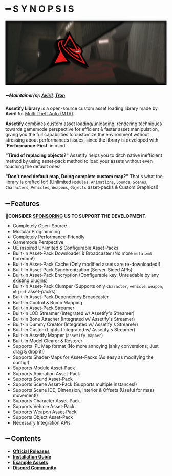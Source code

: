 # ━ S Y N O P S I S

![](https://raw.githubusercontent.com/ov-sa/Assetify-Library/Documentation/assets/assetify_banner.png)

##### ━ Maintainer(s): [Aviril](https://github.com/Aviril), [Tron](https://github.com/OvileAmriam)

**Assetify Library** is a open-source custom asset loading library made by **Aviril** for [Multi Theft Auto \(MTA\)](https://multitheftauto.com/).

**Assetify** combines custom asset loading/unloading, rendering techniques towards gamemode perspective for efficient & faster asset manipulation, giving you the full capabilities to customize the environment without stressing about performances issues, since the library is developed with '**Performance-First**' in mind!

**"Tired of replacing objects?"** Assetify helps you to ditch native inefficient method by using asset-pack method to load your assets without even touching the default ones! 

**"Don't need default map, Doing complete custom map?"** That's what the library is crafted for! (Unlimited `Modules`, `Animations`, `Sounds`, `Scenes`, `Characters`, `Vehicles`, `Weapons`, `Objects` asset-packs & Custom Graphics!)

## ━ Features

💎**CONSIDER** [**SPONSORING**](https://ko-fi.com/ovStudio) **US TO SUPPORT THE DEVELOPMENT.**

* Completely Open-Source
* Modular Programming
* Completely Performance-Friendly
* Gamemode Perspective
* UE inspired Unlimited & Configurable Asset Packs
* Built-In Asset-Pack Downloader & Broadcaster (No more `meta.xml` boredom!)
* Built-In Asset-Pack Cache (Only modified assets are re-downloaded!)
* Built-In Asset-Pack Synchronization (Server-Sided APIs)
* Built-In Asset-Pack Encryption (Configurable key, Unreadable by any existing plugins)
* Built-In Asset-Pack Clumper (Supports only `character`, `vehicle`, `weapon`, `object` asset-packs)
* Built-In Asset-Pack Dependency Broadcaster
* Built-In Control & Bump Mapping
* Built-In Asset-Pack Streamer
* Built-In LOD Streamer (Integrated w/ Assetify's Streamer)
* Built-In Bone Attacher (Integrated w/ Assetify's Streamer)
* Built-In Dummy Creator (Integrated w/ Assetify's Streamer)
* Built-In Custom Lights (Integrated w/ Assetify's Streamer)
* Built-In Assetify Mapper (`assetify_mapper`)
* Built-In Model Clearer & Restorer
* Supports IPL Map format (No more annoying janky conversions; Just drag & drop it!)
* Supports Shader-Maps for Asset-Packs (As easy as modifying the config!)
* Supports Module Asset-Pack
* Supports Animation Asset-Pack
* Supports Sound Asset-Pack
* Supports Scene Asset-Pack (Supports multiple instances!)
* Supports Scene IDE, Dimension, Interior & Offsets (Useful for mass movement!)
* Supports Character Asset-Pack
* Supports Vehicle Asset-Pack
* Supports Weapon Asset-Pack
* Supports Object Asset-Pack
* Necessary Integration APIs

## ━ Contents

* [**Official Releases**](https://github.com/ov-sa/Assetify-Library/releases)
* [**Installation Guide**](https://github.com/ov-sa/Assetify-Library/wiki)
* [**Example Assets**](https://github.com/ov-sa/Assetify-Library/tree/Example)
* [**Discord Community**](http://discord.gg/sVCnxPW)
